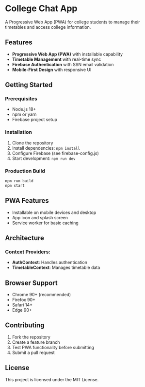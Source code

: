 # College Chat App

A Progressive Web App (PWA) for college students to manage their timetables and access college information.

## Features

- **Progressive Web App (PWA)** with installable capability
- **Timetable Management** with real-time sync
- **Firebase Authentication** with SSN email validation
- **Mobile-First Design** with responsive UI

## Getting Started

### Prerequisites
- Node.js 18+
- npm or yarn
- Firebase project setup

### Installation
1. Clone the repository
2. Install dependencies: `npm install`
3. Configure Firebase (see firebase-config.js)
4. Start development: `npm run dev`

### Production Build
```bash
npm run build
npm start
```

## PWA Features

- Installable on mobile devices and desktop
- App icon and splash screen
- Service worker for basic caching

## Architecture

### Context Providers:
- **AuthContext**: Handles authentication
- **TimetableContext**: Manages timetable data

## Browser Support

- Chrome 90+ (recommended)
- Firefox 90+
- Safari 14+
- Edge 90+

## Contributing

1. Fork the repository
2. Create a feature branch
3. Test PWA functionality before submitting
4. Submit a pull request

## License

This project is licensed under the MIT License.
